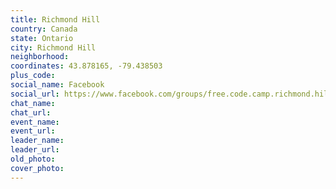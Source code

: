 ```yaml
---
title: Richmond Hill
country: Canada
state: Ontario
city: Richmond Hill
neighborhood: 
coordinates: 43.878165, -79.438503
plus_code:
social_name: Facebook
social_url: https://www.facebook.com/groups/free.code.camp.richmond.hill
chat_name:
chat_url:
event_name:
event_url:
leader_name:
leader_url:
old_photo: 
cover_photo:
---
```

